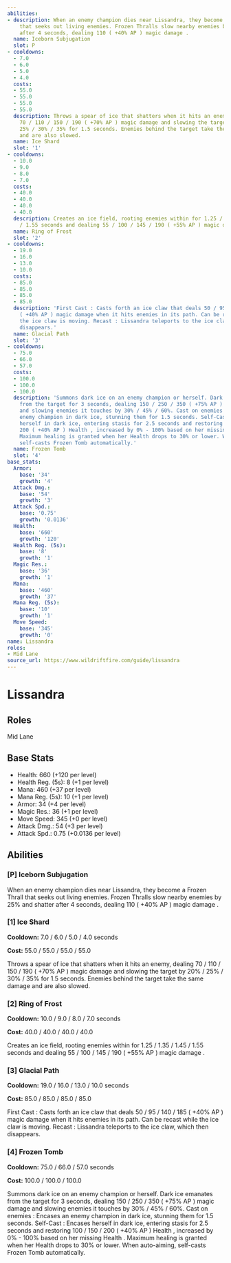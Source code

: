 ```yaml
---
abilities:
- description: When an enemy champion dies near Lissandra, they become a Frozen Thrall
    that seeks out living enemies. Frozen Thralls slow nearby enemies by 25% and shatter
    after 4 seconds, dealing 110 ( +40% AP ) magic damage .
  name: Iceborn Subjugation
  slot: P
- cooldowns:
  - 7.0
  - 6.0
  - 5.0
  - 4.0
  costs:
  - 55.0
  - 55.0
  - 55.0
  - 55.0
  description: Throws a spear of ice that shatters when it hits an enemy, dealing
    70 / 110 / 150 / 190 ( +70% AP ) magic damage and slowing the target by 20% /
    25% / 30% / 35% for 1.5 seconds. Enemies behind the target take the same damage
    and are also slowed.
  name: Ice Shard
  slot: '1'
- cooldowns:
  - 10.0
  - 9.0
  - 8.0
  - 7.0
  costs:
  - 40.0
  - 40.0
  - 40.0
  - 40.0
  description: Creates an ice field, rooting enemies within for 1.25 / 1.35 / 1.45
    / 1.55 seconds and dealing 55 / 100 / 145 / 190 ( +55% AP ) magic damage .
  name: Ring of Frost
  slot: '2'
- cooldowns:
  - 19.0
  - 16.0
  - 13.0
  - 10.0
  costs:
  - 85.0
  - 85.0
  - 85.0
  - 85.0
  description: 'First Cast : Casts forth an ice claw that deals 50 / 95 / 140 / 185
    ( +40% AP ) magic damage when it hits enemies in its path. Can be recast while
    the ice claw is moving. Recast : Lissandra teleports to the ice claw, which then
    disappears.'
  name: Glacial Path
  slot: '3'
- cooldowns:
  - 75.0
  - 66.0
  - 57.0
  costs:
  - 100.0
  - 100.0
  - 100.0
  description: 'Summons dark ice on an enemy champion or herself. Dark ice emanates
    from the target for 3 seconds, dealing 150 / 250 / 350 ( +75% AP ) magic damage
    and slowing enemies it touches by 30% / 45% / 60%. Cast on enemies : Encases an
    enemy champion in dark ice, stunning them for 1.5 seconds. Self-Cast : Encases
    herself in dark ice, entering stasis for 2.5 seconds and restoring 100 / 150 /
    200 ( +40% AP ) Health , increased by 0% - 100% based on her missing Health .
    Maximum healing is granted when her Health drops to 30% or lower. When auto-aiming,
    self-casts Frozen Tomb automatically.'
  name: Frozen Tomb
  slot: '4'
base_stats:
  Armor:
    base: '34'
    growth: '4'
  Attack Dmg.:
    base: '54'
    growth: '3'
  Attack Spd.:
    base: '0.75'
    growth: '0.0136'
  Health:
    base: '660'
    growth: '120'
  Health Reg. (5s):
    base: '8'
    growth: '1'
  Magic Res.:
    base: '36'
    growth: '1'
  Mana:
    base: '460'
    growth: '37'
  Mana Reg. (5s):
    base: '10'
    growth: '1'
  Move Speed:
    base: '345'
    growth: '0'
name: Lissandra
roles:
- Mid Lane
source_url: https://www.wildriftfire.com/guide/lissandra
---
```


# Lissandra

## Roles

Mid Lane

## Base Stats

- Health: 660 (+120 per level)
- Health Reg. (5s): 8 (+1 per level)
- Mana: 460 (+37 per level)
- Mana Reg. (5s): 10 (+1 per level)
- Armor: 34 (+4 per level)
- Magic Res.: 36 (+1 per level)
- Move Speed: 345 (+0 per level)
- Attack Dmg.: 54 (+3 per level)
- Attack Spd.: 0.75 (+0.0136 per level)

## Abilities

### [P] Iceborn Subjugation

When an enemy champion dies near Lissandra, they become a Frozen Thrall that seeks out living enemies. Frozen Thralls slow nearby enemies by 25% and shatter after 4 seconds, dealing 110 ( +40% AP ) magic damage .

### [1] Ice Shard

**Cooldown:** 7.0 / 6.0 / 5.0 / 4.0 seconds

**Cost:** 55.0 / 55.0 / 55.0 / 55.0

Throws a spear of ice that shatters when it hits an enemy, dealing 70 / 110 / 150 / 190 ( +70% AP ) magic damage and slowing the target by 20% / 25% / 30% / 35% for 1.5 seconds. Enemies behind the target take the same damage and are also slowed.

### [2] Ring of Frost

**Cooldown:** 10.0 / 9.0 / 8.0 / 7.0 seconds

**Cost:** 40.0 / 40.0 / 40.0 / 40.0

Creates an ice field, rooting enemies within for 1.25 / 1.35 / 1.45 / 1.55 seconds and dealing 55 / 100 / 145 / 190 ( +55% AP ) magic damage .

### [3] Glacial Path

**Cooldown:** 19.0 / 16.0 / 13.0 / 10.0 seconds

**Cost:** 85.0 / 85.0 / 85.0 / 85.0

First Cast : Casts forth an ice claw that deals 50 / 95 / 140 / 185 ( +40% AP ) magic damage when it hits enemies in its path. Can be recast while the ice claw is moving. Recast : Lissandra teleports to the ice claw, which then disappears.

### [4] Frozen Tomb

**Cooldown:** 75.0 / 66.0 / 57.0 seconds

**Cost:** 100.0 / 100.0 / 100.0

Summons dark ice on an enemy champion or herself. Dark ice emanates from the target for 3 seconds, dealing 150 / 250 / 350 ( +75% AP ) magic damage and slowing enemies it touches by 30% / 45% / 60%. Cast on enemies : Encases an enemy champion in dark ice, stunning them for 1.5 seconds. Self-Cast : Encases herself in dark ice, entering stasis for 2.5 seconds and restoring 100 / 150 / 200 ( +40% AP ) Health , increased by 0% - 100% based on her missing Health . Maximum healing is granted when her Health drops to 30% or lower. When auto-aiming, self-casts Frozen Tomb automatically.

